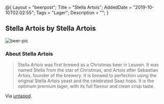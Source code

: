 @{
 Layout = "beerpost";
 Title = "Stella Artois";
 AddedDate = "2019-10-10T02:02:55";
 Tags = "Lager";
 Description = "";
 }
 

## Stella Artois by Stella Artois

![beer-pic]

### About Stella Artois

> Stella Artois was first brewed as a Christmas beer in Leuven. It was named Stella from the star of Christmas, and Artois after Sebastian Artois, founder of the brewery. It is brewed to perfection using the original Stella Artois yeast and the celebrated Saaz hops. It is the optimum premium lager, with its full flavour and clean crisp taste.

Via [untappd][untappd-url].

[untappd-url]: <https://untappd.com//b/stella-artois-stella-artois/4010>
[beer-pic]: https://jasonpowley.com/assets/img/2019-10-10-stella-artois.jpeg "Stella Artois by Stella Artois"
